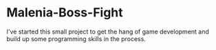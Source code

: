 # Malenia-Boss-Fight


I've started this small project to get the hang of game development and build up some programming skills in the process.
